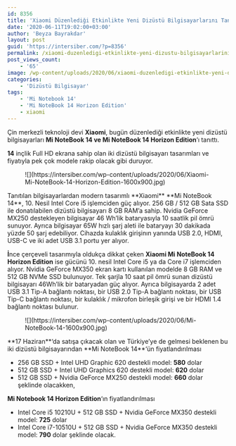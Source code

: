 ```yaml
---
id: 8356
title: 'Xiaomi Düzenlediği Etkinlikte Yeni Dizüstü Bilgisayarlarını Tanıttı'
date: '2020-06-11T19:02:00+03:00'
author: 'Beyza Bayrakdar'
layout: post
guid: 'https://intersiber.com/?p=8356'
permalink: /xiaomi-duzenledigi-etkinlikte-yeni-dizustu-bilgisayarlarini-tanitti/
post_views_count:
    - '65'
image: /wp-content/uploads/2020/06/xiaomi-duzenledigi-etkinlikte-yeni-dizustu-bilgisayarlarini-tanitti.jpg
categories:
    - 'Dizüstü Bilgisayar'
tags:
    - 'Mi Notebook 14'
    - 'Mi NoteBook 14 Horizon Edition'
    - xiaomi
---
```


Çin merkezli teknoloji devi **Xiaomi**, bugün düzenlediği etkinlikte yeni dizüstü bilgisayarları **Mi NoteBook 14 ve Mi NoteBook 14 Horizon Edition**‘ı tanıttı.

**14** inçlik Full HD ekrana sahip olan iki dizüstü bilgisayarı tasarımları ve fiyatıyla pek çok modele rakip olacak gibi duruyor.

<figure class="wp-block-image size-large">![](https://intersiber.com/wp-content/uploads/2020/06/Xiaomi-Mi-NoteBook-14-Horizon-Edition-1600x900.jpg)</figure>Tanıtılan bilgisayarlardan modern tasarımlı **Xiaomi** **Mi NoteBook 14**, 10. Nesil Intel Core i5 işlemciden güç alıyor. 256 GB / 512 GB Sata SSD ile donatılabilen dizüstü bilgisayarı 8 GB RAM’a sahip. Nvidia GeForce MX250 destekleyen bilgisayar 46 Wh’lik bataryasıyla 10 saatlik pil ömrü sunuyor. Ayrıca bilgisayar 65W hızlı şarj aleti ile bataryayı 30 dakikada yüzde 50 şarj edebiliyor. Cihazda kulaklık girişinın yanında USB 2.0, HDMI, USB-C ve iki adet USB 3.1 portu yer alıyor.

**İ**nce çerçeveli tasarımıyla oldukça dikkat çeken **Xiaomi Mi NoteBook 14 Horizon Edition** ise gücünü 10. nesil Intel Core i5 ya da Core i7 işlemciden alıyor. Nvidia GeForce MX350 ekran kartı kullanılan modelde 8 GB RAM ve 512 GB NVMe SSD bulunuyor. Tek şarjla 10 saat pil ömrü sunan dizüstü bilgisayarı 46Wh’lik bir bataryadan güç alıyor. Ayrıca bilgisayarda 2 adet USB 3.1 Tip-A bağlantı noktası, bir USB 2.0 Tip-A bağlantı noktası, bir USB Tip-C bağlantı noktası, bir kulaklık / mikrofon birleşik girişi ve bir HDMI 1.4 bağlantı noktası bulunur.

<figure class="wp-block-image size-large">![](https://intersiber.com/wp-content/uploads/2020/06/Mi-NoteBook-14-1600x900.jpg)</figure>**17 Haziran**‘da satışa çıkacak olan ve Türkiye’ye de gelmesi beklenen bu iki dizüstü bilgisayarından **Mi NoteBook 14**‘ün fiyatlandırılması

- 256 GB SSD + Intel UHD Graphic 620 destekli model: **580** dolar
- 512 GB SSD + Intel UHD Graphics 620 destekli model: **620** dolar
- 512 GB SSD + Nvidia GeForce MX250 destekli model: **660** dolar şeklinde olacakken,

**Mi Notebook 14 Horizon Edition**‘ın fiyatlandırılması

- Intel Core i5 10210U + 512 GB SSD + Nvidia GeForce MX350 destekli model: **725** dolar
- Intel Core i7-10510U + 512 GB SSD + Nvidia GeForce MX350 destekli model: **790** dolar şeklinde olacak.